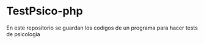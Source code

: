 # TestPsico-php
En este repositorio se guardan los codigos de un programa para hacer tests de psicologia
